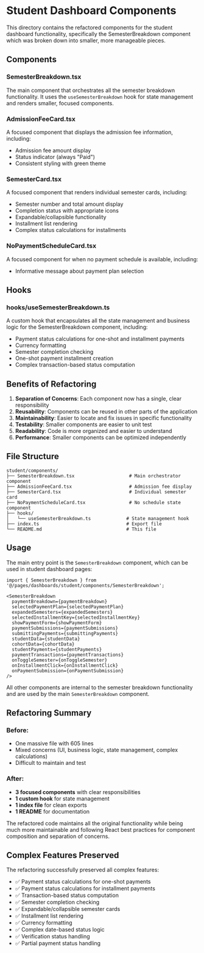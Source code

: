# Student Dashboard Components

This directory contains the refactored components for the student dashboard functionality, specifically the SemesterBreakdown component which was broken down into smaller, more manageable pieces.

## Components

### SemesterBreakdown.tsx
The main component that orchestrates all the semester breakdown functionality. It uses the `useSemesterBreakdown` hook for state management and renders smaller, focused components.

### AdmissionFeeCard.tsx
A focused component that displays the admission fee information, including:
- Admission fee amount display
- Status indicator (always "Paid")
- Consistent styling with green theme

### SemesterCard.tsx
A focused component that renders individual semester cards, including:
- Semester number and total amount display
- Completion status with appropriate icons
- Expandable/collapsible functionality
- Installment list rendering
- Complex status calculations for installments

### NoPaymentScheduleCard.tsx
A focused component for when no payment schedule is available, including:
- Informative message about payment plan selection

## Hooks

### hooks/useSemesterBreakdown.ts
A custom hook that encapsulates all the state management and business logic for the SemesterBreakdown component, including:
- Payment status calculations for one-shot and installment payments
- Currency formatting
- Semester completion checking
- One-shot payment installment creation
- Complex transaction-based status computation

## Benefits of Refactoring

1. **Separation of Concerns**: Each component now has a single, clear responsibility
2. **Reusability**: Components can be reused in other parts of the application
3. **Maintainability**: Easier to locate and fix issues in specific functionality
4. **Testability**: Smaller components are easier to unit test
5. **Readability**: Code is more organized and easier to understand
6. **Performance**: Smaller components can be optimized independently

## File Structure

```
student/components/
├── SemesterBreakdown.tsx                    # Main orchestrator component
├── AdmissionFeeCard.tsx                     # Admission fee display
├── SemesterCard.tsx                         # Individual semester card
├── NoPaymentScheduleCard.tsx                # No schedule state component
├── hooks/
│   └── useSemesterBreakdown.ts             # State management hook
├── index.ts                                # Export file
└── README.md                               # This file
```

## Usage

The main entry point is the `SemesterBreakdown` component, which can be used in student dashboard pages:

```tsx
import { SemesterBreakdown } from '@/pages/dashboards/student/components/SemesterBreakdown';

<SemesterBreakdown
  paymentBreakdown={paymentBreakdown}
  selectedPaymentPlan={selectedPaymentPlan}
  expandedSemesters={expandedSemesters}
  selectedInstallmentKey={selectedInstallmentKey}
  showPaymentForm={showPaymentForm}
  paymentSubmissions={paymentSubmissions}
  submittingPayments={submittingPayments}
  studentData={studentData}
  cohortData={cohortData}
  studentPayments={studentPayments}
  paymentTransactions={paymentTransactions}
  onToggleSemester={onToggleSemester}
  onInstallmentClick={onInstallmentClick}
  onPaymentSubmission={onPaymentSubmission}
/>
```

All other components are internal to the semester breakdown functionality and are used by the main `SemesterBreakdown` component.

## Refactoring Summary

### Before:
- One massive file with 605 lines
- Mixed concerns (UI, business logic, state management, complex calculations)
- Difficult to maintain and test

### After:
- **3 focused components** with clear responsibilities
- **1 custom hook** for state management
- **1 index file** for clean exports
- **1 README** for documentation

The refactored code maintains all the original functionality while being much more maintainable and following React best practices for component composition and separation of concerns.

## Complex Features Preserved

The refactoring successfully preserved all complex features:
- ✅ Payment status calculations for one-shot payments
- ✅ Payment status calculations for installment payments
- ✅ Transaction-based status computation
- ✅ Semester completion checking
- ✅ Expandable/collapsible semester cards
- ✅ Installment list rendering
- ✅ Currency formatting
- ✅ Complex date-based status logic
- ✅ Verification status handling
- ✅ Partial payment status handling
